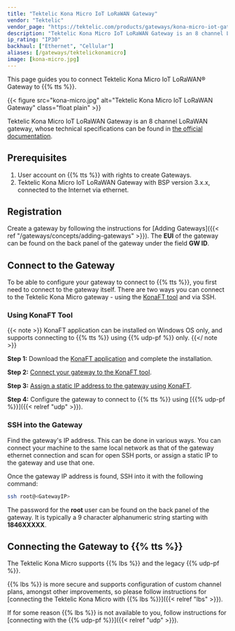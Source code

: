```yaml
---
title: "Tektelic Kona Micro IoT LoRaWAN Gateway"
vendor: "Tektelic"
vendor_page: "https://tektelic.com/products/gateways/kona-micro-iot-gateway/"
description: "Tektelic Kona Micro IoT LoRaWAN Gateway is an 8 channel LoRaWAN gateway."
ip_rating: "IP30"
backhaul: ["Ethernet", "Cellular"]
aliases: [/gateways/tektelickonamicro]
image: [kona-micro.jpg]
---
```

 
This page guides you to connect Tektelic Kona Micro IoT LoRaWAN® Gateway to {{% tts %}}.

<!--more-->

{{< figure src="kona-micro.jpg" alt="Tektelic Kona Micro IoT LoRaWAN Gateway" class="float plain" >}}

Tektelic Kona Micro IoT LoRaWAN Gateway is an 8 channel LoRaWAN gateway, whose technical specifications can be found in [the official documentation](https://tektelic.com/products/gateways/kona-micro-iot-gateway/).

## Prerequisites

1. User account on {{% tts %}} with rights to create Gateways.
2. Tektelic Kona Micro IoT LoRaWAN Gateway with BSP version 3.x.x, connected to the Internet via ethernet.

## Registration

Create a gateway by following the instructions for [Adding Gateways]({{< ref "/gateways/concepts/adding-gateways" >}}). The **EUI** of the gateway can be found on the back panel of the gateway under the field **GW ID**.

## Connect to the Gateway

To be able to configure your gateway to connect to {{% tts %}}, you first need to connect to the gateway itself. There are two ways you can connect to the Tektelic Kona Micro gateway - using the [KonaFT tool](https://support.tektelic.com/portal/en/kb/articles/konaft) and via SSH.

### Using KonaFT Tool

{{< note >}} KonaFT application can be installed on Windows OS only, and supports connecting to {{% tts %}} using {{% udp-pf %}} only. {{</ note >}}

**Step 1:** Download the [KonaFT application](https://support.tektelic.com/portal/en/kb/articles/konaft) and complete the installation.

**Step 2:** [Connect your gateway to the KonaFT tool](https://support.tektelic.com/portal/en/kb/articles/kona-ft-faq#1_How_do_I_connect_my_gateway_to_KonaFT).

**Step 3:** [Assign a static IP address to the gateway using KonaFT](https://support.tektelic.com/portal/en/kb/articles/kona-ft-faq#3_How_do_I_set_a_static_IP_on_KonaFT).

**Step 4:** Configure the gateway to connect to {{% tts %}} using [{{% udp-pf %}}]({{< relref "udp" >}}).

### SSH into the Gateway

Find the gateway's IP address. This can be done in various ways. You can connect your machine to the same local network as that of the gateway ethernet connection and scan for open SSH ports, or assign a static IP to the gateway and use that one.

Once the gateway IP address is found, SSH into it with the following command:

```bash
ssh root@<GatewayIP>
```

The password for the **root** user can be found on the back panel of the gateway. It is typically a 9 character alphanumeric string starting with **1846XXXXX**.

## Connecting the Gateway to {{% tts %}}

The Tektelic Kona Micro supports {{% lbs %}} and the legacy {{% udp-pf %}}. 

{{% lbs %}} is more secure and supports configuration of custom channel plans, amongst other improvements, so please follow instructions for [connecting the Tektelic Kona Micro with {{% lbs %}}]({{< relref "lbs" >}}).

If for some reason {{% lbs %}} is not available to you, follow instructions for [connecting with the {{% udp-pf %}}]({{< relref "udp" >}}).
